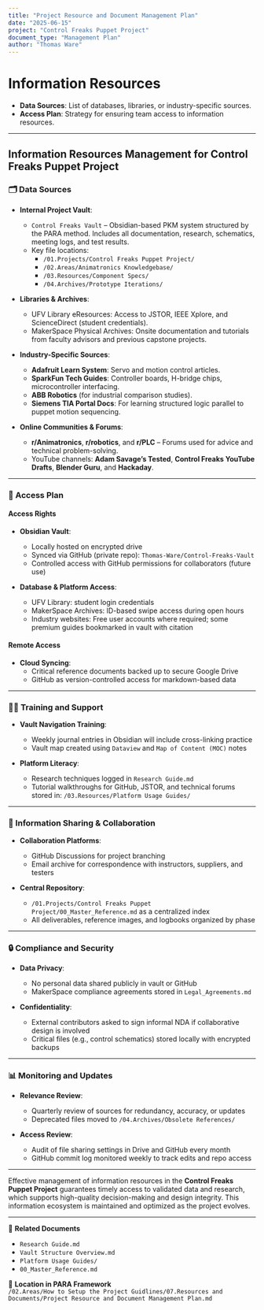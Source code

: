 ```yaml
---
title: "Project Resource and Document Management Plan"
date: "2025-06-15"
project: "Control Freaks Puppet Project"
document_type: "Management Plan"
author: "Thomas Ware"
---
```


# Information Resources

- **Data Sources**: List of databases, libraries, or industry-specific sources.
- **Access Plan**: Strategy for ensuring team access to information resources.

---

## Information Resources Management for Control Freaks Puppet Project

### 🗂️ Data Sources

- **Internal Project Vault**:
  - `Control Freaks Vault` – Obsidian-based PKM system structured by the PARA method. Includes all documentation, research, schematics, meeting logs, and test results.
  - Key file locations:
    - `/01.Projects/Control Freaks Puppet Project/`
    - `/02.Areas/Animatronics Knowledgebase/`
    - `/03.Resources/Component Specs/`
    - `/04.Archives/Prototype Iterations/`

- **Libraries & Archives**:
  - UFV Library eResources: Access to JSTOR, IEEE Xplore, and ScienceDirect (student credentials).
  - MakerSpace Physical Archives: Onsite documentation and tutorials from faculty advisors and previous capstone projects.

- **Industry-Specific Sources**:
  - **Adafruit Learn System**: Servo and motion control articles.
  - **SparkFun Tech Guides**: Controller boards, H-bridge chips, microcontroller interfacing.
  - **ABB Robotics** (for industrial comparison studies).
  - **Siemens TIA Portal Docs**: For learning structured logic parallel to puppet motion sequencing.

- **Online Communities & Forums**:
  - **r/Animatronics**, **r/robotics**, and **r/PLC** – Forums used for advice and technical problem-solving.
  - YouTube channels: **Adam Savage’s Tested**, **Control Freaks YouTube Drafts**, **Blender Guru**, and **Hackaday**.

---

### 🔐 Access Plan

#### Access Rights
- **Obsidian Vault**:
  - Locally hosted on encrypted drive
  - Synced via GitHub (private repo): `Thomas-Ware/Control-Freaks-Vault`
  - Controlled access with GitHub permissions for collaborators (future use)
  
- **Database & Platform Access**:
  - UFV Library: student login credentials
  - MakerSpace Archives: ID-based swipe access during open hours
  - Industry websites: Free user accounts where required; some premium guides bookmarked in vault with citation

#### Remote Access
- **Cloud Syncing**:
  - Critical reference documents backed up to secure Google Drive
  - GitHub as version-controlled access for markdown-based data

---

### 🧑‍🏫 Training and Support

- **Vault Navigation Training**:
  - Weekly journal entries in Obsidian will include cross-linking practice
  - Vault map created using `Dataview` and `Map of Content (MOC)` notes

- **Platform Literacy**:
  - Research techniques logged in `Research Guide.md`
  - Tutorial walkthroughs for GitHub, JSTOR, and technical forums stored in:
    `/03.Resources/Platform Usage Guides/`

---

### 🤝 Information Sharing & Collaboration

- **Collaboration Platforms**:
  - GitHub Discussions for project branching
  - Email archive for correspondence with instructors, suppliers, and testers

- **Central Repository**:
  - `/01.Projects/Control Freaks Puppet Project/00_Master_Reference.md` as a centralized index
  - All deliverables, reference images, and logbooks organized by phase

---

### 🔒 Compliance and Security

- **Data Privacy**:
  - No personal data shared publicly in vault or GitHub
  - MakerSpace compliance agreements stored in `Legal_Agreements.md`

- **Confidentiality**:
  - External contributors asked to sign informal NDA if collaborative design is involved
  - Critical files (e.g., control schematics) stored locally with encrypted backups

---

### 📊 Monitoring and Updates

- **Relevance Review**:
  - Quarterly review of sources for redundancy, accuracy, or updates
  - Deprecated files moved to `/04.Archives/Obsolete References/`

- **Access Review**:
  - Audit of file sharing settings in Drive and GitHub every month
  - GitHub commit log monitored weekly to track edits and repo access

---

Effective management of information resources in the **Control Freaks Puppet Project** guarantees timely access to validated data and research, which supports high-quality decision-making and design integrity. This information ecosystem is maintained and optimized as the project evolves.

---

🔗 **Related Documents**  
- `Research Guide.md`  
- `Vault Structure Overview.md`  
- `Platform Usage Guides/`  
- `00_Master_Reference.md`

📁 **Location in PARA Framework**  
`/02.Areas/How to Setup the Project Guidlines/07.Resources and Documents/Project Resource and Document Management Plan.md`
